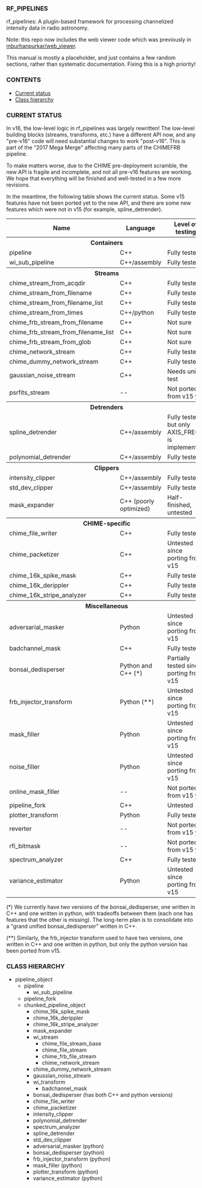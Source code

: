 ### RF_PIPELINES

rf_pipelines: A plugin-based framework for processing channelized intensity data in radio astronomy.

Note: this repo now includes the web viewer code which was previously
in [mburhanpurkar/web_viewer](https://github.com/mburhanpurkar/web_viewer).

This manual is mostly a placeholder, and just contains a few random sections,
rather than systematic documentation.  Fixing this is a high priority!

### CONTENTS

  - [Current status](#user-content-current-status)
  - [Class hierarchy](#user-content-class-hierarchy)

<a name="current-status"></a>
### CURRENT STATUS

In v16, the low-level logic in rf_pipelines was largely rewritten!  The
low-level building blocks (streams, transforms, etc.) have a different API now,
and any "pre-v16" code will need substantial changes to work "post-v16".
This is part of the "2017 Mega Merge" affecting many parts of the CHIMEFRB pipeline.

To make matters worse, due to the CHIME pre-deployment scramble, the new API
is fragile and incomplete, and not all pre-v16 features are working.  We hope
that everything will be finished and well-tested in a few more revisions.

In the meantime, the following table shows the current status.  Some v15
features have not been ported yet to the new API, and there are some new
features which were not in v15 (for example, spline_detrender).

<table>
  <tr><th>Name</th> <th>Language</th> <th>Level of testing</th></tr>
  <tr> <th colspan="3" align="center">Containers</td> </tr>  
  <tr> <td>pipeline</td> <td>C++</td> <td>Fully tested</td> </tr>
  <tr> <td>wi_sub_pipeline</td> <td>C++/assembly</td> <td>Fully tested</td> </tr>
  <tr> <th colspan="3" align="center">Streams</td> </tr>
  <tr> <td>chime_stream_from_acqdir</td> <td>C++</td> <td>Fully tested</td>
  <tr> <td>chime_stream_from_filename</td> <td>C++</td> <td>Fully tested</td>
  <tr> <td>chime_stream_from_filename_list</td> <td>C++</td> <td>Fully tested</td>
  <tr> <td>chime_stream_from_times</td> <td>C++/python</td> <td>Fully tested</td>
  <tr> <td>chime_frb_stream_from_filename</td> <td>C++</td> <td>Not sure</td>
  <tr> <td>chime_frb_stream_from_filename_list</td> <td>C++</td> <td>Not sure</td>
  <tr> <td>chime_frb_stream_from_glob</td> <td>C++</td> <td>Not sure</td>
  <tr> <td>chime_network_stream</td> <td>C++</td> <td>Fully tested</td>
  <tr> <td>chime_dummy_network_stream</td> <td>C++</td> <td>Fully tested</td>
  <tr> <td>gaussian_noise_stream</td> <td>C++</td> <td>Needs unit test</td>
  <tr> <td>psrfits_stream</td> <td> -- </td> <td>Not ported from v15 yet</td>
  <tr> <th colspan="3" align="center">Detrenders</td> </tr>
  <tr> <td>spline_detrender</td> <td>C++/assembly</td> <td>Fully tested, but only AXIS_FREQ is implemented</td>
  <tr> <td>polynomial_detrender</td> <td>C++/assembly</td> <td>Fully tested</td>
  <tr> <th colspan="3" align="center">Clippers</td> </tr>
  <tr> <td>intensity_clipper</td> <td>C++/assembly</td> <td>Fully tested</td>
  <tr> <td>std_dev_clipper</td> <td>C++/assembly</td> <td>Fully tested</td>
  <tr> <td>mask_expander</td> <td>C++ (poorly optimized)</td> <td>Half-finished, untested</td>
  <tr> <th colspan="3" align="center">CHIME-specific</td> </tr>
  <tr> <td>chime_file_writer</td> <td>C++</td> <td>Fully tested</td>
  <tr> <td>chime_packetizer</td> <td>C++</td> <td>Untested since porting from v15</td>
  <tr> <td>chime_16k_spike_mask</td> <td>C++</td> <td>Fully tested</td>
  <tr> <td>chime_16k_derippler</td> <td>C++</td> <td>Fully tested</td>
  <tr> <td>chime_16k_stripe_analyzer</td> <td>C++</td> <td>Fully tested</td>
  <tr> <th colspan="3" align="center">Miscellaneous</td> </tr>
  <tr> <td>adversarial_masker</td> <td>Python</td> <td>Untested since porting from v15</td>
  <tr> <td>badchannel_mask</td> <td>C++</td> <td>Fully tested</td>
  <tr> <td>bonsai_dedisperser</td> <td>Python and C++ (*)</td> <td>Partially tested since porting from v15</td>
  <tr> <td>frb_injector_transform</td> <td>Python (**)</td> <td>Untested since porting from v15</td>
  <tr> <td>mask_filler</td> <td>Python</td> <td>Untested since porting from v15</td>
  <tr> <td>noise_filler</td> <td>Python</td> <td>Untested since porting from v15</td>
  <tr> <td>online_mask_filler</td> <td> -- </td> <td>Not ported from v15 yet</td>
  <tr> <td>pipeline_fork</td> <td>C++</td> <td>Untested</td>
  <tr> <td>plotter_transform</td> <td>Python</td> <td>Fully tested</td>
  <tr> <td>reverter</td> <td> -- </td> <td>Not ported from v15 yet</td>
  <tr> <td>rfi_bitmask</td> <td> -- </td> <td>Not ported from v15 yet</td>
  <tr> <td>spectrum_analyzer</td> <td>C++</td> <td>Fully tested</td>
  <tr> <td>variance_estimator</td> <td>Python</td> <td>Untested since porting from v15</td>
</table>

(*) We currently have two versions of the bonsai_dedisperser, one written in C++ and one written in python,
    with tradeoffs between them (each one has features that the other is missing).  The long-term plan is
    to consolidate into a "grand unified bonsai_dedisperser" written in C++.

(**) Similarly, the frb_injector transform used to have two versions, one written in C++ and one written in python,
     but only the python version has been ported from v15.

<a name="class-hierarchy"></a>
### CLASS HIERARCHY

- pipeline_object
  - pipeline
     - wi_sub_pipeline
  - pipeline_fork
  - chunked_pipeline_object
      - chime_16k_spike_mask
      - chime_16k_derippler
      - chime_16k_stripe_analyzer
      - mask_expander
      - wi_stream
          - chime_file_stream_base
	      - chime_file_stream
	      - chime_frb_file_stream
          - chime_network_stream
	  - chime_dummy_network_stream
	  - gaussian_noise_stream
      - wi_transform
          - badchannel_mask
	  - bonsai_dedisperser (has both C++ and python versions)
	  - chime_file_writer
	  - chime_packetizer
	  - intensity_clipper
	  - polynomial_detrender
	  - spectrum_analyzer
	  - spline_detrender
	  - std_dev_clipper
	  - adversarial_masker (python)
	  - bonsai_dedisperser (python)
	  - frb_injector_transform (python)
	  - mask_filler (python)
	  - plotter_transform (python)
	  - variance_estimator (python)


